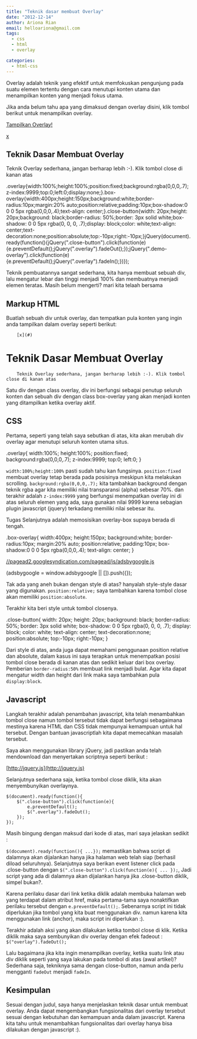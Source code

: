 ```yaml
---
title: "Teknik dasar membuat Overlay"
date: "2012-12-14"
author: Ariona Rian
email: helloariona@gmail.com
tags: 
  - css
  - html
  - overlay

categories: 
  - html-css
---
```


Overlay adalah teknik yang efektif untuk memfokuskan pengunjung pada suatu elemen tertentu dengan cara menutupi konten utama dan menampilkan konten yang menjadi fokus utama.

Jika anda belum tahu apa yang dimaksud dengan overlay disini, klik tombol berikut untuk menampilkan overlay.

[Tampilkan Overlay!](#)

[x](#)

## Teknik Dasar Membuat Overlay

Teknik Overlay sederhana, jangan berharap lebih :-). Klik tombol close di kanan atas

.overlay{width:100%;height:100%;position:fixed;background:rgba(0,0,0,.7);z-index:9999;top:0;left:0;display:none;}.box-overlay{width:400px;height:150px;background:white;border-radius:10px;margin:20% auto;position:relative;padding:10px;box-shadow:0 0 0 5px rgba(0,0,0,.4);text-align: center;}.close-button{width: 20px;height: 20px;background: black;border-radius: 50%;border: 3px solid white;box-shadow: 0 0 5px rgba(0, 0, 0, .7);display: block;color: white;text-align: center;text-decoration:none;position:absolute;top:-10px;right:-10px;}jQuery(document).ready(function(){jQuery(".close-button").click(function(e){e.preventDefault();jQuery(".overlay").fadeOut();});jQuery(".demo-overlay").click(function(e){e.preventDefault();jQuery(".overlay").fadeIn();})});

Teknik pembuatannya sangat sederhana, kita hanya membuat sebuah div, lalu mengatur lebar dan tinggi menjadi 100% dan membuatnya menjadi elemen teratas. Masih belum mengerti? mari kita telaah bersama

## Markup HTML

Buatlah sebuah div untuk overlay, dan tempatkan pula konten yang ingin anda tampilkan dalam overlay seperti berikut:

    

        [x](#)

        

# Teknik Dasar Membuat Overlay

        Teknik Overlay sederhana, jangan berharap lebih :-). Klik tombol close di kanan atas
    

</div>

Satu div dengan class overlay, div ini berfungsi sebagai penutup seluruh konten dan sebuah div dengan class box-overlay yang akan menjadi konten yang ditampilkan ketika overlay aktif.

## CSS

Pertama, seperti yang telah saya sebutkan di atas, kita akan merubah div overlay agar menutupi seluruh konten utama situs.

.overlay{
    width:100%;
    height:100%;
    position:fixed;
    background:rgba(0,0,0,.7);
    z-index:9999;
    top:0;
    left:0;
}

`width:100%;height:100%` pasti sudah tahu kan fungsinya. `position:fixed` membuat overlay tetap berada pada posisinya meskipun kita melakukan scrolling. `background:rgba(0,0,0,.7);` kita tambahkan background dengan teknik rgba agar kita memiliki nilai transparansi (alpha) sebesar 70%. dan terakhir adalah `z-index:9999` yang berfungsi menempatkan overlay ini di atas seluruh elemen yang ada, saya gunakan nilai 9999 karena sebagian plugin javascript (jquery) terkadang memiliki nilai sebesar itu.

Tugas Selanjutnya adalah memosisikan overlay-box supaya berada di tengah.

.box-overlay{
    width:400px;
    height:150px;
    background:white;
    border-radius:10px;
    margin:20% auto;
    position:relative;
    padding:10px;
    box-shadow:0 0 0 5px rgba(0,0,0,.4);
    text-align: center;
}

[//pagead2.googlesyndication.com/pagead/js/adsbygoogle.js](//pagead2.googlesyndication.com/pagead/js/adsbygoogle.js)

(adsbygoogle = window.adsbygoogle || \[\]).push({});

Tak ada yang aneh bukan dengan style di atas? hanyalah style-style dasar yang digunakan. `position:relative;` saya tambahkan karena tombol close akan memiliki `position:absolute`.

Terakhir kita beri style untuk tombol closenya.

.close-button{
    width: 20px;
    height: 20px;
    background: black;
    border-radius: 50%;
    border: 3px solid white;
    box-shadow: 0 0 5px rgba(0, 0, 0, .7);
    display: block;
    color: white;
    text-align: center;
    text-decoration:none;
    position:absolute;
    top:-10px;
    right:-10px;
}

Dari style di atas, anda juga dapat memahami penggunaan position relative dan absolute, dalam kasus ini saya terapkan untuk menempatkan posisi tombol close berada di kanan atas dan sedikit keluar dari box overlay. Pemberian `border-radius:50%` membuat link menjadi bulat. Agar kita dapat mengatur width dan height dari link maka saya tambahkan pula `display:block`.

## Javascript

Langkah terakhir adalah penambahan javascript, kita telah menambahkan tombol close namun tombol tersebut tidak dapat berfungsi sebagaimana mestinya karena HTML dan CSS tidak mempunyai kemampuan untuk hal tersebut. Dengan bantuan javascriptlah kita dapat memecahkan masalah tersebut.

Saya akan menggunakan library jQuery, jadi pastikan anda telah mendownload dan menyertakan scriptnya seperti berikut :

[http://jquery.js](http://jquery.js)

Selanjutnya sederhana saja, ketika tombol close diklik, kita akan menyembunyikan overlaynya.

    $(document).ready(function(){
        $(".close-button").click(function(e){
            e.preventDefault();
            $(".overlay").fadeOut();
        });
    });

Masih bingung dengan maksud dari kode di atas, mari saya jelaskan sedikit :

`$(document).ready(function(){ ...});` memastikan bahwa script di dalamnya akan dijalankan hanya jika halaman web telah siap (berhasil diload seluruhnya). Selanjutnya saya berikan event listener click pada .close-button dengan `$(".close-button").click(function(e){ ... });`, Jadi script yang ada di dalamnya akan dijalankan hanya jika .close-button diklik, simpel bukan?.

Karena perilaku dasar dari link ketika diklik adalah membuka halaman web yang terdapat dalam atribut href, maka pertama-tama saya nonaktifkan perilaku tersebut dengan `e.preventDefault();`. Sebenarnya script ini tidak diperlukan jika tombol yang kita buat menggunakan div. namun karena kita menggunakan link (anchor), maka script ini diperlukan :).

Terakhir adalah aksi yang akan dilakukan ketika tombol close di klik. Ketika diklik maka saya sembunyikan div overlay dengan efek fadeout : `$("overlay").fadeOut();`

Lalu bagaimana jika kita ingin menampilkan overlay, ketika suatu link atau div diklik seperti yang saya lakukan pada tombol di atas (awal artikel)? Sederhana saja, tekniknya sama dengan close-button, namun anda perlu mengganti `fadeOut` menjadi `fadeIn`.

## Kesimpulan

Sesuai dengan judul, saya hanya menjelaskan teknik dasar untuk membuat overlay. Anda dapat mengembangkan fungsionalitas dari overlay tersebut sesuai dengan kebutuhan dan kemampuan anda dalam javascript. Karena kita tahu untuk menambahkan fungsionalitas dari overlay hanya bisa dilakukan dengan javascript :).
